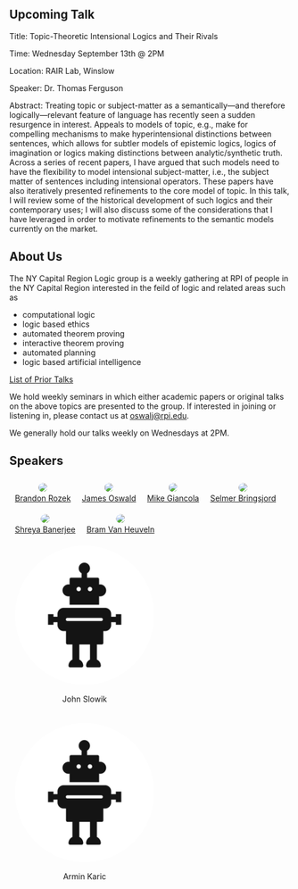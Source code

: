 ## Upcoming Talk

Title: Topic-Theoretic Intensional Logics and Their Rivals

Time: Wednesday September 13th @ 2PM

Location: RAIR Lab, Winslow

Speaker: Dr. Thomas Ferguson

Abstract: Treating topic or subject-matter as a semantically—and
therefore logically—relevant feature of language has recently seen a
sudden resurgence in interest. Appeals to models of topic, e.g., make
for compelling mechanisms to make hyperintensional distinctions between
sentences, which allows for subtler models of epistemic logics, logics
of imagination or logics making distinctions between analytic/synthetic
truth. Across a series of recent papers, I have argued that such models
need to have the flexibility to model intensional subject-matter, i.e.,
the subject matter of sentences including intensional operators. These
papers have also iteratively presented refinements to the core model of
topic. In this talk, I will review some of the historical development of
such logics and their contemporary uses; I will also discuss some of the
considerations that I have leveraged in order to motivate refinements to
the semantic models currently on the market.

## About Us

The NY Capital Region Logic group is a weekly gathering at RPI of people in the NY Capital Region interested in the feild of logic and related areas such as
* computational logic
* logic based ethics
* automated theorem proving
* interactive theorem proving
* automated planning
* logic based artificial intelligence

[List of Prior Talks](/logic-group/priorTalks)

We hold weekly seminars in which either academic papers or original talks on the above topics are presented to the group. If interested in joining or listening in, please contact us
at oswalj@rpi.edu.

We generally hold our talks weekly on Wednesdays at 2PM.

## Speakers

<style>
  .speakers {
    display: flex;
    flex-wrap: wrap;
  }
  .speaker {
    margin: 10px;
    text-align: center;
  }
  .speaker img {
    clip-path: circle();
  }
  .speaker a {
    display: block;
  }
</style>


<div class="speakers">
  <div class="speaker"><img src="https://brandonrozek.com/img/avatar.jpg" height="250"><a href="https://brandonrozek.com">Brandon Rozek</a></div>  
  <div class="speaker"><img src="https://jamesoswald.dev/images/avatar.png" height="250"><a href="https://jamesoswald.dev/">James Oswald</a></div>  
  <div class="speaker"><img src="https://rair.cogsci.rpi.edu/files/2019/08/Giancola_Headshot-1-180x180.jpg" height="250"><a href="https://mjgiancola.github.io/">Mike Giancola</a></div>
  <div class="speaker"><img src="https://faculty.rpi.edu/sites/default/files/2021-12/Selmer-Bringsjord.jpg" height="250"><a href="https://homepages.rpi.edu/~brings/">Selmer Bringsjord</a></div>
  <div class="speaker"><img src="https://www.uno.edu/sites/default/files/inline-images/Shreya-Banerjee.jpg" height="250"><a href= "https://www.linkedin.com/in/shreyabbanerjee/">Shreya Banerjee</a></div>
  <div class="speaker"><img src="https://faculty.rpi.edu/sites/default/files/2021-12/vanHeuveln_square.jpg" height="250"><a href="https://homepages.hass.rpi.edu/heuveb/">Bram Van Heuveln</a></div>
  <div class="speaker"><img src="https://raw.githubusercontent.com/RAIRLab/logic-group/main/robot.webp" height="250" width="250"><p>John Slowik</p></div>  
  <div class="speaker"><img src="https://raw.githubusercontent.com/RAIRLab/logic-group/main/robot.webp" height="250" width="250"><p>Armin Karic</p></div>  
</div>
